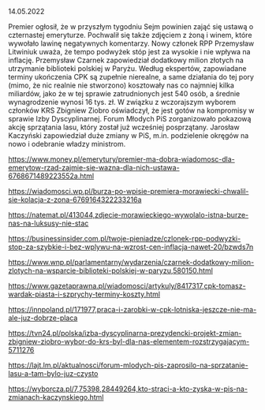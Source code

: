 14.05.2022

Premier ogłosił, że w przyszłym tygodniu Sejm powinien zająć się ustawą o czternastej emeryturze. Pochwalił się także zdjęciem z żoną i winem, które wywołało lawinę negatywnych komentarzy. Nowy członek RPP Przemysław Litwiniuk uważa, że tempo podwyżek stóp jest za wysokie i nie wpływa na inflację. Przemysław Czarnek zapowiedział dodatkowy milion złotych na utrzymanie biblioteki polskiej w Paryżu. Według ekspertów, zapowiadane terminy ukończenia CPK są zupełnie nierealne, a same działania do tej pory (mimo, że nic realnie nie stworzono) kosztowały nas co najmniej kilka miliardów, jako że w tej sprawie zatrudnionych jest 540 osób, a średnie wynagrodzenie wynosi 16 tys. zł. W związku z wczorajszym wyborem członków KRS Zbigniew Ziobro oświadczył, że jest gotów na kompromisy w sprawie Izby Dyscyplinarnej. Forum Młodych PiS zorganizowało pokazową akcję sprzątania lasu, który został już wcześniej posprzątany. Jarosław Kaczyński zapowiedział duże zmiany w PiS, m.in. podzielenie okręgów na nowo i odebranie władzy ministrom.

https://www.money.pl/emerytury/premier-ma-dobra-wiadomosc-dla-emerytow-rzad-zajmie-sie-wazna-dla-nich-ustawa-6768671489223552a.html

https://wiadomosci.wp.pl/burza-po-wpisie-premiera-morawiecki-chwalil-sie-kolacja-z-zona-6769164322233216a

https://natemat.pl/413044,zdjecie-morawieckiego-wywolalo-istna-burze-nas-na-luksusy-nie-stac

https://businessinsider.com.pl/twoje-pieniadze/czlonek-rpp-podwyzki-stop-za-szybkie-i-bez-wplywu-na-wzrost-cen-inflacja-nawet-20/bzwds7n

https://www.wnp.pl/parlamentarny/wydarzenia/czarnek-dodatkowy-milion-zlotych-na-wsparcie-biblioteki-polskiej-w-paryzu,580150.html

https://www.gazetaprawna.pl/wiadomosci/artykuly/8417317,cpk-tomasz-wardak-piasta-i-szprychy-terminy-koszty.html

https://innpoland.pl/171977,praca-i-zarobki-w-cpk-lotniska-jeszcze-nie-ma-ale-juz-dobrze-placa

https://tvn24.pl/polska/izba-dyscyplinarna-prezydencki-projekt-zmian-zbigniew-ziobro-wybor-do-krs-byl-dla-nas-elementem-rozstrzygajacym-5711276

https://lajt.lm.pl/aktualnosci/forum-mlodych-pis-zaprosilo-na-sprzatanie-lasu-a-tam-bylo-juz-czysto

https://wyborcza.pl/7,75398,28449264,kto-straci-a-kto-zyska-w-pis-na-zmianach-kaczynskiego.html